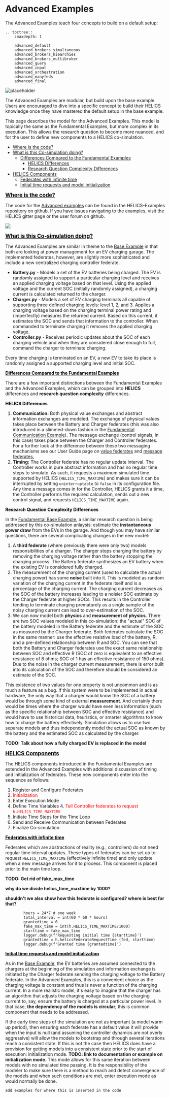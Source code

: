 # Advanced Examples


The Advanced Examples teach four concepts to build on a default setup:


```eval_rst
.. toctree::
    :maxdepth: 1
    
    advanced_default
    advanced_brokers_simultaneous
    advanced_brokers_hiearchies
    advanced_brokers_multibroker
    advanced_query
    advanced_input
    advanced_orchestration
    advanced_manyfeds
    advanced_final
```



![placeholder](../../../img/user_guide_combinations_advanced.png)


The Advanced Examples are modular, but build upon the base example. Users are encouraged to dive into a specific concept to build their HELICS knowledge once they have mastered the default setup in the base example.

This page describes the model for the Advanced Examples. This model is topically the same as the Fundamental Examples, but more complex in its execution. This allows the research question to become more nuanced, and for the user to define new components to a HELICS co-simulation.

* [Where is the code?](#where-is-the-code)
* [What is this Co-simulation doing?](#what-is-this-co-simulation-doing)
	* [Differences Compared to the Fundamental Examples](#differences-compared-to-the-fundamental-examples)
		* [HELICS Differences](#helics-differences)
		* [Research Question Complexity Differences](#research-question-complexity-differences)
* [HELICS Components](#helics-components)
	* [Federates with infinite time](#federates-with-infinite-time)
	* [Initial time requests and model initialization](#initial-time-requests-and-model-initialization)


<a name="where-is-the-code">
<strong>
<span style="font-size:larger;color:black;text-decoration:underline;">
Where is the code?
</span>
</strong>
</a>

The code for the [Advanced examples](https://github.com/GMLC-TDC/HELICS-Examples/tree/master/user_guide_examples/advanced) can be found in the HELICS-Examples repository on github. If you have issues navigating to the examples, visit the HELICS gitter page or the user forum on github.

[![](../../../img/advanced_examples_github.png)](https://github.com/GMLC-TDC/HELICS-Examples/tree/master/user_guide_examples/advanced)

<a name="what-is-this-co-simulation-doing">
<strong>
<span style="font-size:larger;color:black;text-decoration:underline;">
What is this Co-simulation doing?
</span>
</strong>
</a>

The Advanced Examples are similar in theme to the [Base Example](../fundamental_examples/fundamental_default.md) in that both are looking at power management for an EV charging garage. The implemented federates, however, are slightly more sophisticated and include a new centralized charging controller federate. 

* **Battery.py** - Models a set of the EV batteries being charged. The EV is randomly assigned to support a particular charging level and receives an applied charging voltage based on that level. Using the applied voltage and the current SOC (initially randomly assigned), a charging current is calculated returned to the charger.
* **Charger.py** - Models a set of EV charging terminals all capable of supporting three defined charging levels: level 1, 2, and 3. Applies a charging voltage based on the charging terminal power rating and (imperfectly) measures the returned current. Based on this current, it estimates the SOC and sends that information to the controller. When commanded to terminate charging it removes the applied charging voltage.
* **Controller.py** - Receives periodic updates about the SOC of each charging vehicle and when they are considered close enough to full, command the charger to terminate charging.

Every time charging is terminated on an EV, a new EV to take its place is randomly assigned a supported charging level and initial SOC. 

<a name="differences-compared-to-the-fundamental-examples">
<strong>
<span style="color:black;text-decoration:underline;">
Differences Compared to the Fundamental Examples
</span>
</strong>
</a>

There are a few important distinctions between the Fundamental Examples and the Advanced Examples, which can be grouped into __HELICS__ differences and __research question complexity__ differences.

<a name="helics-differences">
<strong>
<span style="color:black">
HELICS Differences
</span>
</strong>
</a>

1. **Communication:** Both physical value exchanges and abstract information exchanges are modeled. The exchange of physical values takes place between the Battery and Charger federates (this was also introduced in a slimmed-down fashion in the [Fundamental Communication Example](../fundamental_examples/fundamental_communication.md)). The message exchange (control signals, in this case) takes place between the Charger and Controller federates. For a further look at the difference between these two messaging mechanisms see our User Guide page on [value federates](../../fundamental_topics/value_federates.md) and [message federates.](../../fundamental_topics/message_federates.md)
2. **Timing:** The Controller federate has no regular update interval. The Controller works in pure abstract information and has no regular time steps to simulate. As such, it requests a maximum simulated time supported by HELICS (`HELICS_TIME_MAXTIME`) and makes sure it can be interrupted by setting `uninterruptable` to `false` in its configuration file. Any time a message comes in for the Controller, HELICS grants it a time, the Controller performs the required calculation, sends out a new control signal, and requests `HELICS_TIME_MAXTIME` again.

<a name="research-question-complexity-differences">
<strong>
<span style="color:black">
Research Question Complexity Differences
</span>
</strong>
</a>

In the [Fundamental Base Example](../fundamental_examples/fundamental_default.md), a similar research question is being addressed by this co-simulation anlaysis: estimate the **instantaneous power draw** from the EVs in the garage. And though you may have similar questions, there are several complicating changes in the new model:

1. A **third federate** (where previously there were only two) models responsibilities of a charger. The charger stops charging the battery by removing the charging voltage rather than the battery stopping the charging process. The Battery federate synthesizes an EV battery when the existing EV is considered fully charged.
2. The measurement of the charging current (used to calculate the actual charging power) has some **noise** built into it. This is modeled as random variation of the charging current in the federate itself and is a percentage of the charging current. The charging current decreases as the SOC of the battery increases leading to a noisier SOC estimate by the Charger federate at higher SOCs. This results in the Controller tending to terminate charging prematurely as a single sample of the noisy charging current can lead to over-estimation of the SOC.
3. We can now model both **physics** and **measurement of physics**. There are two SOC values modeled in this co-simulation: the "actual" SOC of the battery modeled in the Battery federate and the estimate of the SOC as measured by the Charger federate. Both federates calculate the SOC in the same manner: use the effective resistive load of the battery, R, and a pre-defined relationship between R and SOC. You can see that both the Battery and Charger federates use the exact same relationship between SOC and effective R (SOC of zero is equivalent to an effective resistance of 8 ohms; SOC of 1 has an effective resistance of 150 ohms). Due to the noise in the charger current measurement, there is error built into its calculation of the SOC and therefore should be considered an estimate of the SOC.


This existence of two values for one property is not uncommon and is as much a feature as a bug. If this system were to be implemented in actual hardware, the only way that a charger would know the SOC of a battery would be through some kind of external **measurement**. And certainly there would be times where the charger would have even less information (such as the specific relationship between SOC and effective resistance) and would have to use historical data, heuristics, or smarter algorithms to know how to charge the battery effectively. Simulation allows us to use two separate models and thus independently model the actual SOC as known by the battery and the estimated SOC as calculated by the charger. 


**TODO: Talk about how a fully charged EV is replaced in the model**


<a name="helics-components">
<strong>
<span style="font-size:larger;color:black;text-decoration:underline;">
HELICS Components
</span>
</strong>
</a>

The HELICS components introduced in the Fundamental Examples are extended in the Advanced Examples with additional discussion of timing and initialization of federates. These new components enter into the sequence as follows:

1. Register and Configure Federates
2. <span style="color:red">Initialization</span>
2. Enter Execution Mode
3. Define Time Variables
	4. <span style="color:red">Tell Controller federates to request `h.HELICS_TIME_MAXTIME`</span>
4. Initiate Time Steps for the Time Loop
5. Send and Receive Communication between Federates
6. Finalize Co-simulation


<a name="federates-with-infinite-time">
<strong>
<span style="color:black;text-decoration:underline;">
Federates with infinite time
</span>
</strong>
</a>

Federates which are abstractions of reality (e.g., controllers) do not need regular time interval updates. These types of federates can be set up to request `HELICS_TIME_MAXTIME` (effectively infinite time) and only update when a new message arrives for it to process. This component is placed prior to the main time loop.

**TODO: Get rid of fake\_max\_time**

**why do we divide helics\_time\_maxtime by 1000?**

**shouldn't we also show how this federate is configured? where is best for that?**

```
 		hours = 24*7 # one week
    	total_interval = int(60 * 60 * hours)
    	grantedtime = 0
    	fake_max_time = int(h.HELICS_TIME_MAXTIME/1000)
    	starttime = fake_max_time
    	logger.debug(f'Requesting initial time {starttime}')
    	grantedtime = h.helicsFederateRequestTime (fed, starttime)
    	logger.debug(f'Granted time {grantedtime}')

```


<a name="initial-time-requests-and-model-initialization">
<strong>
<span style="color:black;text-decoration:underline;">
Initial time requests and model initialization
</span>
</strong>
</a>

As in the [Base Example](../fundamental_examples/fundamental_default.md), the EV batteries are assumed connected to the chargers at the beginning of the simulation and information exchange is initiated by the Charger federate sending the charging voltage to the Battery federate. In the Advanced Examples, this is a convenient choice as the charging voltage is constant and thus is never a function of the charging current. In a more realistic model, it's easy to imagine that the charger has an algorithm that adjusts the charging voltage based on the charging current to, say, ensure the battery is charged at a particular power level. In that case, __the dependency of the models is circular__; this is common component that needs to be addressed. 

If the early time steps of the simulation are not as important (a model warm up period), then ensuring each federate has a default value it will provide when the input is null (and assuming the controller dynamics are not overly aggressive) will allow the models to bootstrap and through several iterations reach a consistent state. If this is not the case then HELICS does have a provision for getting models into a consistent state prior to the start of execution: initialization mode. **TODO: link to documentation or example on initialization mode.**  This mode allows for this same iteration between models with no simulated time passing. It is the responsibility of the modeler to make sure there is a method to reach and detect convergence of the models and when such conditions are met, enter execution mode as would normally be done.


```
add examples for where this is inserted in the code

```
